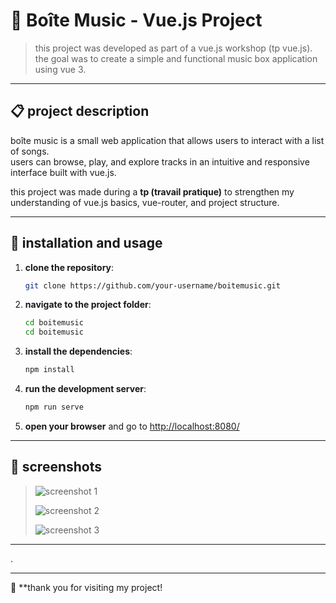 # 🎵 Boîte Music - Vue.js Project

> this project was developed as part of a vue.js workshop (tp vue.js).  
> the goal was to create a simple and functional music box application using vue 3.

---

## 📋 project description

boîte music is a small web application that allows users to interact with a list of songs.  
users can browse, play, and explore tracks in an intuitive and responsive interface built with vue.js.

this project was made during a **tp (travail pratique)** to strengthen my understanding of vue.js basics, vue-router, and project structure.

---

## 🚀 installation and usage

1. **clone the repository**:
   ```bash
   git clone https://github.com/your-username/boitemusic.git
   ```

2. **navigate to the project folder**:
   ```bash
   cd boitemusic
   cd boitemusic
   ```

3. **install the dependencies**:
   ```bash
   npm install
   ```

4. **run the development server**:
   ```bash
   npm run serve
   ```

5. **open your browser** and go to [http://localhost:8080/](http://localhost:8080/)

---

## 📸 screenshots

>
> ![screenshot 1](https://github.com/QALLOUJ/boitemusic/blob/main/Capture%20d'%C3%A9cran%202025-04-28%20151132.png)
>
>
> ![screenshot 2](https://github.com/QALLOUJ/boitemusic/blob/main/Capture%20d'%C3%A9cran%202025-04-28%20151701.png)
>
> ![screenshot 3](https://github.com/QALLOUJ/boitemusic/blob/main/Capture%20d'%C3%A9cran%202025-04-28%20152431.png)

---

.

---

💙 **thank you for visiting my project! 
